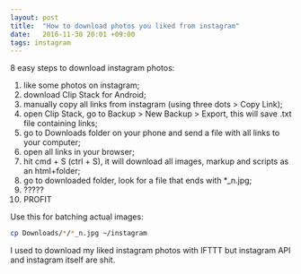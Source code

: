 ```yaml
---
layout: post
title:  "How to download photos you liked from instagram"
date:   2016-11-30 20:01 +09:00
tags: instagram
---
```


8 easy steps to download instagram photos:

1. like some photos on instagram;
2. download Clip Stack for Android;
3. manually copy all links from instagram (using three dots > Copy Link);
4. open Clip Stack, go to Backup > New Backup > Export, this will save .txt file containing links;
5. go to Downloads folder on your phone and send a file with all links to your computer;
6. open all links in your browser;
7. hit cmd + S (ctrl + S), it will download all images, markup and scripts as an html+folder;
8. go to downloaded folder, look for a file that ends with *_n.jpg;
9. ?????
10. PROFIT

Use this for batching actual images:

```bash
cp Downloads/*/*_n.jpg ~/instagram
```

I used to download my liked instagram photos with IFTTT but instagram API and instagram itself are shit.
